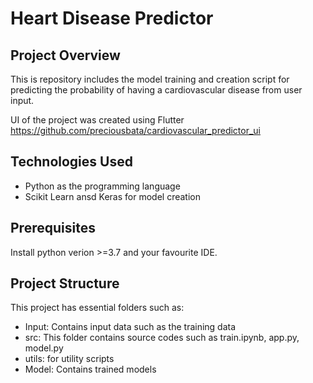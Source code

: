 # Heart Disease Predictor

## Project Overview

This is repository includes the  model training and creation script for predicting the probability of having a cardiovascular disease from user input.

 UI of the project was created using Flutter
 https://github.com/preciousbata/cardiovascular_predictor_ui
  
  
## Technologies Used 
  * Python as the programming language
  * Scikit Learn ansd Keras for model creation

## Prerequisites

Install python verion >=3.7 and your favourite IDE.

## Project Structure

This project has essential folders such as:
  * Input: Contains input data such as the training data
  * src: This folder contains source codes such as train.ipynb, app.py, model.py
  * utils: for utility scripts
  * Model: Contains trained models

 
